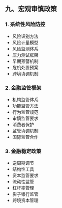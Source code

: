 ## 九、宏观审慎政策

### 1. 系统性风险防控

- 风险识别方法
- 风险计量模型
- 风险监测体系
- 压力测试框架
- 早期预警机制
- 危机处置预案
- 跨境协调机制

### 2. 金融监管框架

- 机构监管体系
- 功能监管方法
- 行为监管规范
- 审慎监管要求
- 消费者保护
- 监管协调机制
- 国际监管合作

### 3. 金融稳定政策

- 逆周期调节
- 结构性工具
- 资本监管要求
- 流动性监管
- 杠杆率管理
- 影子银行监管
- 跨境资本管理
